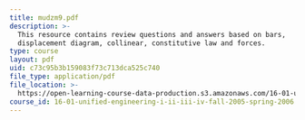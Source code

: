 ```yaml
---
title: mudzm9.pdf
description: >-
  This resource contains review questions and answers based on bars,
  displacement diagram, collinear, constitutive law and forces.
type: course
layout: pdf
uid: c73c95b3b159083f73c713dca525c740
file_type: application/pdf
file_location: >-
  https://open-learning-course-data-production.s3.amazonaws.com/16-01-unified-engineering-i-ii-iii-iv-fall-2005-spring-2006/c73c95b3b159083f73c713dca525c740_mudzm9.pdf
course_id: 16-01-unified-engineering-i-ii-iii-iv-fall-2005-spring-2006
---
```

